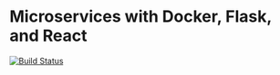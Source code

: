 # Microservices with Docker, Flask, and React
[![Build Status](https://travis-ci.org/SkirdaMP/codebase-app.svg?branch=master)](https://travis-ci.org/SkirdaMP/codebase-app)
